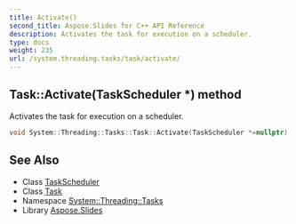 ```yaml
---
title: Activate()
second_title: Aspose.Slides for C++ API Reference
description: Activates the task for execution on a scheduler.
type: docs
weight: 235
url: /system.threading.tasks/task/activate/
---
```

## Task::Activate(TaskScheduler *) method


Activates the task for execution on a scheduler.

```cpp
void System::Threading::Tasks::Task::Activate(TaskScheduler *=nullptr)
```

## See Also

* Class [TaskScheduler](../../taskscheduler/)
* Class [Task](../)
* Namespace [System::Threading::Tasks](../../)
* Library [Aspose.Slides](../../../)